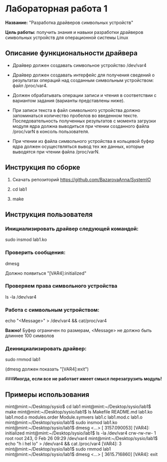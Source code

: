# Лабораторная работа 1

**Название:** "Разработка драйверов символьных устройств"

**Цель работы:** получить знания и навыки разработки драйверов символьных устройств для операционной системы Linux

## Описание функциональности драйвера

* Драйвер должен создавать символьное устройство /dev/var4

* Драйвер должен создавать интерфейс для получения сведений о результатах операций над созданным символьным устройством: файл /proc/var4.

* Должен обрабатывать операции записи и чтения в соответствии с вариантом задания (варианты представлены ниже).

* При записи текста в файл символьного устройства должно запоминаться количество пробелов во введенном тексте. Последовательность полученных результатов с момента загрузки модуля ядра должна выводиться при чтении созданного файла /proc/varN в консоль пользователя.

* При чтении из файла символьного устройства в кольцевой буфер ядра должен осуществляться вывод тех же данных, которые выводятся при чтении файла /proc/varN.


## Инструкция по сборке

1. Скачать репозиторий https://github.com/BazarovaAnna/SystemIO

2. cd lab1

3. make

## Инструкция пользователя

### Инициализировать драйвер следующей командой:

sudo insmod lab1.ko

### Проверить сообщения:

dmesg

Должно появиться "[VAR4]:initialized"

### Проверяем права символьного устройства

ls -la /dev/var4

### Работа с символьным устройством:

echo "\<Message\>" > /dev/var4 && cat/proc/var4

**Важно!** Буфер ограничен по размерам, \<Message\> не должно быть длиннее 100 символов

### Деинициализировать драйвер:

sudo rmmod lab1

(dmesg должен показать "[VAR4]:exit")

###**Иногда, если все не работает имеет смысл перезагрузить модуль!**

## Примеры использования

mint@mint:~/Desktop/sysio$ cd lab1
mint@mint:~/Desktop/sysio/lab1$ make
mint@mint:~/Desktop/sysio/lab1$ ls
Makefile        README.md  lab1.ko     lab1.mod.o  modules.order
Module.symvers  lab1.c     lab1.mod.c  lab1.o
mint@mint:~/Desktop/sysio/lab1$ sudo insmod lab1.ko
mint@mint:~/Desktop/sysio/lab1$ dmesg
\<...\>
[ 3157.090053] [VAR4]: initialized
mint@mint:~/Desktop/sysio/lab1$ ls -la /dev/var4
crw-rw-rw- 1 root root 243, 0 Feb 26 09:29 /dev/var4
mint@mint:~/Desktop/sysio/lab1$ echo "h i hel lo" > /dev/var4 && cat /proc/var4
[VAR4]: 3 
mint@mint:~/Desktop/sysio/lab1$ sudo rmmod lab1
mint@mint:~/Desktop/sysio/lab1$ dmesg
\<...\>
[ 3615.716860] [VAR4]: exit
